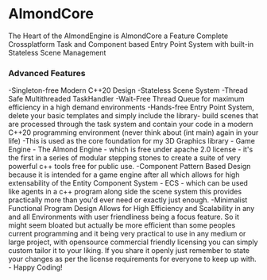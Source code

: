 # AlmondCore
The Heart of the AlmondEngine is AlmondCore a Feature Complete Crossplatform Task and Component based Entry Point System with built-in Stateless Scene Management


### Advanced Features

-Singleton-free Modern C++20 Design 
-Stateless Scene System
-Thread Safe Multithreaded TaskHandler
-Wait-Free Thread Queue for maximum efficiency in a high demand environments
-Hands-free Entry Point System, delete your basic templates and simply include the library- build scenes that are processed through the task system and contain your code in a modern C++20 programming environment (never think about (int main) again in your life)
-This is used as the core foundation for my 3D Graphics library - Game Engine - The Almond Engine - which is free under apache 2.0 license - it's the first in a series of modular stepping stones to create a suite of very powerful c++ tools free for public use.
-Component Pattern Based Design because it is intended for a game engine after all which allows for high extensability of the Entity Component System - ECS - which can be used like agents in a c++ program along side the scene system this provides practically more than you'd ever need or exactly just enough.
-Minimalist Functional Program Design Allows for High Efficiency and Scalability in any and all Environments with user friendliness being a focus feature. So it might seem bloated but actually be more efficient than some peoples current programming and it being very practical to use in any medium or large project, with opensource commercial friendly licensing you can simply custom tailor it to your liking. If you share it openly just remember to state your changes as per the license requirements for everyone to keep up with. - Happy Coding!


